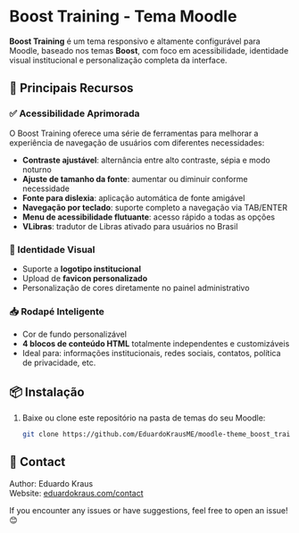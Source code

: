# Boost Training - Tema Moodle

**Boost Training** é um tema responsivo e altamente configurável para Moodle, baseado nos temas **Boost**, com foco em acessibilidade, identidade visual institucional e personalização completa da interface.

## 🎯 Principais Recursos

### ✅ Acessibilidade Aprimorada

O Boost Training oferece uma série de ferramentas para melhorar a experiência de navegação de usuários com diferentes necessidades:

- **Contraste ajustável**: alternância entre alto contraste, sépia e modo noturno
- **Ajuste de tamanho da fonte**: aumentar ou diminuir conforme necessidade
- **Fonte para dislexia**: aplicação automática de fonte amigável
- **Navegação por teclado**: suporte completo a navegação via TAB/ENTER
- **Menu de acessibilidade flutuante**: acesso rápido a todas as opções
- **VLibras**: tradutor de Libras ativado para usuários no Brasil

### 🎨 Identidade Visual
- Suporte a **logotipo institucional**
- Upload de **favicon personalizado**
- Personalização de cores diretamente no painel administrativo

### 📥 Rodapé Inteligente
- Cor de fundo personalizável
- **4 blocos de conteúdo HTML** totalmente independentes e customizáveis
- Ideal para: informações institucionais, redes sociais, contatos, política de privacidade, etc.

## 📦 Instalação

1. Baixe ou clone este repositório na pasta de temas do seu Moodle:
   ```bash
   git clone https://github.com/EduardoKrausME/moodle-theme_boost_training.git moodle/theme/boost_training

## 📧 Contact

Author: Eduardo Kraus  
Website: [eduardokraus.com/contact](https://eduardokraus.com/contato)

If you encounter any issues or have suggestions, feel free to open an issue! 😊
